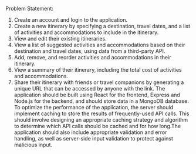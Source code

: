 Problem Statement:
1. Create an account and login to the application.
2. Create a new itinerary by specifying a destination, travel dates, and a list of activities and
accommodations to include in the itinerary.
3. View and edit their existing itineraries.
4. View a list of suggested activities and accommodations based on their destination and travel dates, using data from a third-party API. 
5. Add, remove, and reorder activities and accommodations in their itinerary.
6. View a summary of their itinerary, including the total cost of activities and accommodations.
7. Share their itinerary with friends or travel companions by generating a unique URL that can be accessed by anyone with the link.
The application should be built using React for the frontend, Express and Node.js for the backend, and should store data in a MongoDB database.
To optimize the performance of the application, the server should implement caching to store the results of frequently-used API calls. This should involve designing an appropriate caching strategy and algorithm to determine which API calls should be cached and for how long.The application should also include appropriate validation and error handling, as well as server-side input validation to protect against malicious input.

